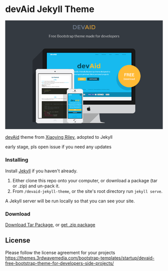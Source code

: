 # devAid **Jekyll** Theme

<p align="center">
  <img src="images/devaid_cover.png">
</p>

[devAid](https://github.com/xriley/devAid-Theme) theme from [Xiaoying Riley](http://xiaoyingriley.com/), adopted to Jekyll

early stage, pls open issue if you need any updates

### Installing

Install [Jekyll](https://jekyllrb.com/) if you haven't already.

1. Either clone this repo onto your computer, or download a package (tar or .zip) and un-pack it.
2. From `/devaid-jekyll-theme`, or the site's root directory run `jekyll serve`.

A Jekyll server will be run locally so that you can see your site.

### Download

[Download Tar Package](https://github.com/kevit/devaid-jekyll-theme/blob/master/archive.tar.bz2), or [get .zip package](https://github.com/thundergolfer/devaid-jekyll-theme/archive/master.zip)

## License

Please follow the license agreement for your projects https://themes.3rdwavemedia.com/bootstrap-templates/startup/devaid-free-bootstrap-theme-for-developers-side-projects/
